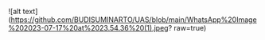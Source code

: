 ![alt text] (https://github.com/BUDISUMINARTO/UAS/blob/main/WhatsApp%20Image%202023-07-17%20at%2023.54.36%20(1).jpeg? raw=true)
